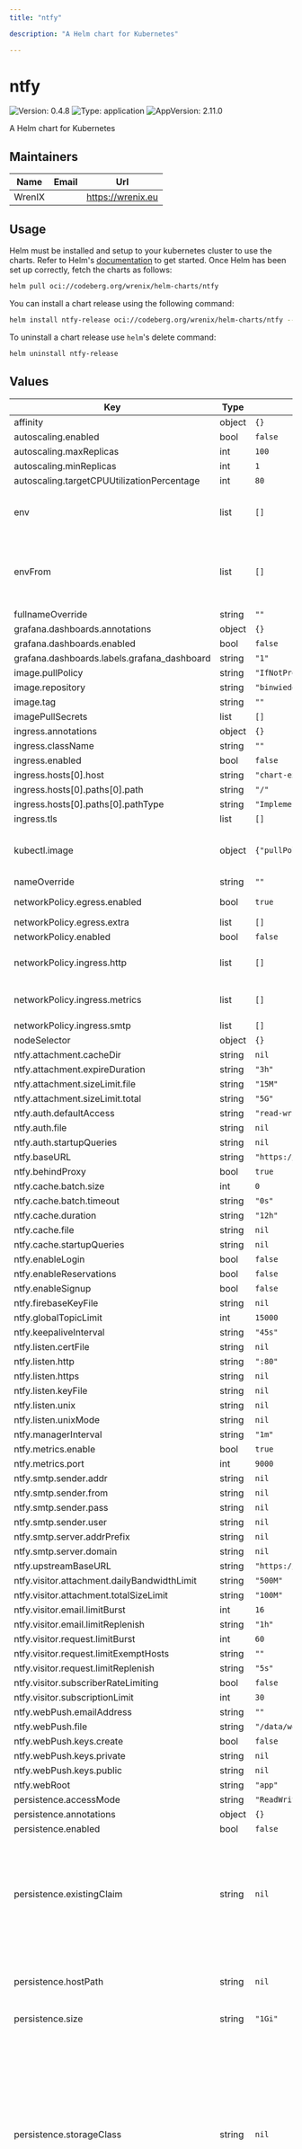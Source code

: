 ```yaml
---
title: "ntfy"

description: "A Helm chart for Kubernetes"

---
```


# ntfy

![Version: 0.4.8](https://img.shields.io/badge/Version-0.4.8-informational?style=flat-square) ![Type: application](https://img.shields.io/badge/Type-application-informational?style=flat-square) ![AppVersion: 2.11.0](https://img.shields.io/badge/AppVersion-2.11.0-informational?style=flat-square)

A Helm chart for Kubernetes

## Maintainers

| Name | Email | Url |
| ---- | ------ | --- |
| WrenIX |  | <https://wrenix.eu> |

## Usage

Helm must be installed and setup to your kubernetes cluster to use the charts.
Refer to Helm's [documentation](https://helm.sh/docs) to get started.
Once Helm has been set up correctly, fetch the charts as follows:

```bash
helm pull oci://codeberg.org/wrenix/helm-charts/ntfy
```

You can install a chart release using the following command:

```bash
helm install ntfy-release oci://codeberg.org/wrenix/helm-charts/ntfy --values values.yaml
```

To uninstall a chart release use `helm`'s delete command:

```bash
helm uninstall ntfy-release
```

## Values

| Key | Type | Default | Description |
|-----|------|---------|-------------|
| affinity | object | `{}` |  |
| autoscaling.enabled | bool | `false` |  |
| autoscaling.maxReplicas | int | `100` |  |
| autoscaling.minReplicas | int | `1` |  |
| autoscaling.targetCPUUtilizationPercentage | int | `80` |  |
| env | list | `[]` | set env in container for usage Environment variables |
| envFrom | list | `[]` | set envFrom in container for usage of ConfigMaps or Secrets as a bunch of Environment variables |
| fullnameOverride | string | `""` |  |
| grafana.dashboards.annotations | object | `{}` |  |
| grafana.dashboards.enabled | bool | `false` |  |
| grafana.dashboards.labels.grafana_dashboard | string | `"1"` |  |
| image.pullPolicy | string | `"IfNotPresent"` |  |
| image.repository | string | `"binwiederhier/ntfy"` |  |
| image.tag | string | `""` |  |
| imagePullSecrets | list | `[]` |  |
| ingress.annotations | object | `{}` |  |
| ingress.className | string | `""` |  |
| ingress.enabled | bool | `false` |  |
| ingress.hosts[0].host | string | `"chart-example.local"` |  |
| ingress.hosts[0].paths[0].path | string | `"/"` |  |
| ingress.hosts[0].paths[0].pathType | string | `"ImplementationSpecific"` |  |
| ingress.tls | list | `[]` |  |
| kubectl.image | object | `{"pullPolicy":"IfNotPresent","registry":"docker.io","repository":"bitnami/kubectl","tag":"1.32.0"}` | image needed for setup (store generated VAPID / WebPush keys) |
| nameOverride | string | `""` |  |
| networkPolicy.egress.enabled | bool | `true` | activate egress no networkpolicy |
| networkPolicy.egress.extra | list | `[]` | egress rules |
| networkPolicy.enabled | bool | `false` |  |
| networkPolicy.ingress.http | list | `[]` | ingress for http port (e.g. ingress-controller) |
| networkPolicy.ingress.metrics | list | `[]` | ingress for metrics port (e.g. prometheus) |
| networkPolicy.ingress.smtp | list | `[]` | ingress for smtp |
| nodeSelector | object | `{}` |  |
| ntfy.attachment.cacheDir | string | `nil` |  |
| ntfy.attachment.expireDuration | string | `"3h"` |  |
| ntfy.attachment.sizeLimit.file | string | `"15M"` |  |
| ntfy.attachment.sizeLimit.total | string | `"5G"` |  |
| ntfy.auth.defaultAccess | string | `"read-write"` |  |
| ntfy.auth.file | string | `nil` |  |
| ntfy.auth.startupQueries | string | `nil` |  |
| ntfy.baseURL | string | `"https://ntfy.example.org"` |  |
| ntfy.behindProxy | bool | `true` |  |
| ntfy.cache.batch.size | int | `0` |  |
| ntfy.cache.batch.timeout | string | `"0s"` |  |
| ntfy.cache.duration | string | `"12h"` |  |
| ntfy.cache.file | string | `nil` |  |
| ntfy.cache.startupQueries | string | `nil` |  |
| ntfy.enableLogin | bool | `false` |  |
| ntfy.enableReservations | bool | `false` |  |
| ntfy.enableSignup | bool | `false` |  |
| ntfy.firebaseKeyFile | string | `nil` |  |
| ntfy.globalTopicLimit | int | `15000` |  |
| ntfy.keepaliveInterval | string | `"45s"` |  |
| ntfy.listen.certFile | string | `nil` |  |
| ntfy.listen.http | string | `":80"` |  |
| ntfy.listen.https | string | `nil` |  |
| ntfy.listen.keyFile | string | `nil` |  |
| ntfy.listen.unix | string | `nil` |  |
| ntfy.listen.unixMode | string | `nil` |  |
| ntfy.managerInterval | string | `"1m"` |  |
| ntfy.metrics.enable | bool | `true` |  |
| ntfy.metrics.port | int | `9000` |  |
| ntfy.smtp.sender.addr | string | `nil` |  |
| ntfy.smtp.sender.from | string | `nil` |  |
| ntfy.smtp.sender.pass | string | `nil` |  |
| ntfy.smtp.sender.user | string | `nil` |  |
| ntfy.smtp.server.addrPrefix | string | `nil` |  |
| ntfy.smtp.server.domain | string | `nil` |  |
| ntfy.upstreamBaseURL | string | `"https://ntfy.sh"` |  |
| ntfy.visitor.attachment.dailyBandwidthLimit | string | `"500M"` |  |
| ntfy.visitor.attachment.totalSizeLimit | string | `"100M"` |  |
| ntfy.visitor.email.limitBurst | int | `16` |  |
| ntfy.visitor.email.limitReplenish | string | `"1h"` |  |
| ntfy.visitor.request.limitBurst | int | `60` |  |
| ntfy.visitor.request.limitExemptHosts | string | `""` |  |
| ntfy.visitor.request.limitReplenish | string | `"5s"` |  |
| ntfy.visitor.subscriberRateLimiting | bool | `false` |  |
| ntfy.visitor.subscriptionLimit | int | `30` |  |
| ntfy.webPush.emailAddress | string | `""` |  |
| ntfy.webPush.file | string | `"/data/webpush.db"` |  |
| ntfy.webPush.keys.create | bool | `false` |  |
| ntfy.webPush.keys.private | string | `nil` |  |
| ntfy.webPush.keys.public | string | `nil` |  |
| ntfy.webRoot | string | `"app"` |  |
| persistence.accessMode | string | `"ReadWriteOnce"` |  |
| persistence.annotations | object | `{}` |  |
| persistence.enabled | bool | `false` |  |
| persistence.existingClaim | string | `nil` | A manually managed Persistent Volume and Claim Requires persistence.enabled: true If defined, PVC must be created manually before volume will be bound |
| persistence.hostPath | string | `nil` | Create a PV on Node with given hostPath storageClass has to be manual |
| persistence.size | string | `"1Gi"` |  |
| persistence.storageClass | string | `nil` | data Persistent Volume Storage Class If defined, storageClassName: <storageClass> If set to "-", storageClassName: "", which disables dynamic provisioning If undefined (the default) or set to null, no storageClassName spec is   set, choosing the default provisioner.  (gp2 on AWS, standard on   GKE, AWS & OpenStack) |
| podAnnotations | object | `{}` |  |
| podLabels | object | `{}` |  |
| podSecurityContext | object | `{}` | set securityContext on pod level |
| prometheus.rules.additionalRules | list | `[]` |  |
| prometheus.rules.enabled | bool | `false` |  |
| prometheus.rules.labels | object | `{}` |  |
| prometheus.servicemonitor.enabled | bool | `false` |  |
| prometheus.servicemonitor.labels | object | `{}` |  |
| replicaCount | int | `1` |  |
| resources | object | `{}` |  |
| securityContext | object | `{}` | set securityContext on container level |
| service.http.port | int | `80` |  |
| service.http.type | string | `"ClusterIP"` |  |
| service.smtp.enabled | bool | `false` |  |
| service.smtp.port | int | `25` |  |
| service.smtp.type | string | `"LoadBalancer"` |  |
| serviceAccount.annotations | object | `{}` |  |
| serviceAccount.create | bool | `true` |  |
| serviceAccount.name | string | `""` |  |
| tolerations | list | `[]` |  |
| updateStrategy.type | string | `"Recreate"` |  |

Autogenerated from chart metadata using [helm-docs](https://github.com/norwoodj/helm-docs)
